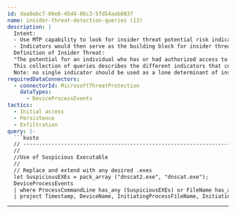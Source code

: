 ```yaml
---
id: daa0abc7-08e6-45d4-86c3-5fd54aab0837
name: insider-threat-detection-queries (13)
description: |
  Intent:
  - Use MTP capability to look for insider threat potential risk indicators
  - Indicators would then serve as the building block for insider threat risk modeling in subsequent tools
  Definition of Insider Threat:
  "The potential for an individual who has or had authorized access to an organization's assets to use their access, either maliciously or unintentionally, to act in a way that could negatively affect the organization."
  This collection of queries describes the different indicators that could be used to model and look for patterns suggesting an increased risk of an individual becoming a potential insider threat.
  Note: no single indicator should be used as a lone determinant of insider threat activity, but should be part of an overall program to understand the increased risk to your organization's critical assets. This in turn is used to feed an investigation by a formal insider threat program to look at the context associated with the whole person to understand the implication of a set of indicators.
requiredDataConnectors:
  - connectorId: MicrosoftThreatProtection
    dataTypes:
      - DeviceProcessEvents
tactics:
  - Initial access
  - Persistence
  - Exfiltration
query: |-
  ```kusto
  // --------------------------------------------------------------------------------------------------------------------------- //
  //
  //Use of Suspicious Executable
  //
  // Replace and extend with any desired .exes
  let SuspiciousEXEs = pack_array ("dnscat2.exe", "dnscat.exe");
  DeviceProcessEvents
  | where ProcessCommandLine has_any (SuspiciousEXEs) or FileName has_any (SuspiciousEXEs)
  | project Timestamp, DeviceName, InitiatingProcessFileName, InitiatingProcessParentFileName, ProcessCommandLine, InitiatingProcessCommandLine
  ```
---
```


